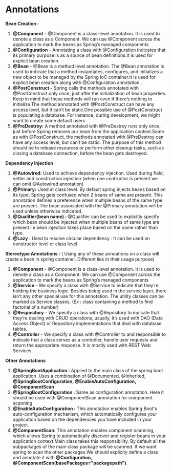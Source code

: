 # Annotations
**Bean Creation :** 
1. **@Component** - @Component is a class-level annotation. It is used to denote a class as a Component. We can use @Component across the application to mark the beans as Spring’s managed components
2. **@Configuration** - Annotating a class with @Configuration indicates that its primary purpose is as a source of bean definitions.It is used for explicit bean creation.
3. **@Bean** - @Bean is a method level annotation. The @Bean annotation is used to indicate that a method instantiates, configures, and initializes a new object to be managed by the Spring IoC container.It is used for explicit bean creation along with @Configuration annotation .
4. **@PostConstruct -** Spring calls the methods annotated with @PostConstruct only once, just after the initialization of bean properties. Keep in mind that these methods will run even if there’s nothing to initialize.The method annotated with @PostConstruct can have any access level, but it can’t be static.One possible use of @PostConstruct is populating a database. For instance, during development, we might want to create some default users
5. **@PreDestroy:** A method annotated with @PreDestroy runs only once, just before Spring removes our bean from the application context.Same as with @PostConstruct, the methods annotated with @PreDestroy can have any access level, but can’t be static. The purpose of this method should be to release resources or perform other cleanup tasks, such as closing a database connection, before the bean gets destroyed.

**Dependency Injection**

1. **@Autowired:** Used to achieve dependency injection. Used during field, setter and construction injection (when one contructor is present we can omit @Autowired annotation)
2. **@Primary:** Used at class level. By default spring injects beans based on its type. Spring gets confused when 2 beans of same are present. This annotation defines a preference when multiple beans of the same type are present. The bean associated with the @Primary annotation will be used unless otherwise indicated.
3.  **@Qualifier(bean name) :** @Qualifier can be used to explicitly specify which bean should be injected when multiple beans of same type are present i.e bean injection takes place based on the name rather than type.
4. **@Lazy** : Used to resolve circular dependency . It can be used on constructor level or class level


**Stereotype Annotations :**
( Using any of these annoations on a class will create a bean in spring container. Different lies in their usage purpose)
1. **@Component** - @Component is a class-level annotation. It is used to denote a class as a Component. We can use @Component across the application to mark the beans as Spring’s managed components
2. **@Service** - We specify a class with @Service to indicate that they’re holding the business logic. Besides being used in the service layer, there isn’t any other special use for this annotation. The utility classes can be marked as Service classes. (Ex : class containing a method to find factorial of a number)
3. **@Respository** - We specify a class with @Repository to indicate that they’re dealing with CRUD operations, usually, it’s used with DAO (Data Access Object) or Repository implementations that deal with database tables.
4. **@Controller** - We specify a class with @Controller to and responsible to indicate that a class serves as a controller, handle user requests and return the appropriate response. It is mostly used with REST Web Services.

**Other Annotations**

1. **@SpringBootApplication :** Applied to the main class of the spring boot application .Uses a combination of @Documented, @Inherited, **@SpringBootConfiguration, @EnableAutoConfiguration, @ComponentScan**
2. **@SpringBootConfiguration :** Same as configuration annotation. Here it should be used with @ComponentScan annotation for component scanning
3. **@EnableAutoConfiguration :** This annotation enables Spring Boot's auto-configuration mechanism, which automatically configures your application based on the dependencies you have included in your project.
4. **@ComponentScan:** This annotation enables component scanning, which allows Spring to automatically discover and register beans in your application context.Main class takes this responsibility. By default all the subpackages of the main class package will be scanned. If we want spring to scan the other packages.We should explicity define a class and annotate it with **@Configuration, @ComponentScan(basePackages="packagepath")**.



